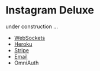Instagram Deluxe
=========

under construction ...

* [WebSockets](https://github.com/makersacademy/Walkthroughs/blob/master/websockets.md)
* [Heroku](https://github.com/makersacademy/Walkthroughs/blob/master/heroku.md)
* [Stripe](https://github.com/makersacademy/Walkthroughs/blob/master/stripe.md)
* [Email](https://github.com/makersacademy/Walkthroughs/blob/master/email.md)
* OmniAuth
